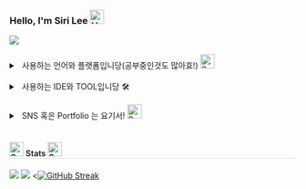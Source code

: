 <div align=left>
  <h3> Hello, I'm Siri Lee <img src="https://raw.githubusercontent.com/Tarikul-Islam-Anik/Animated-Fluent-Emojis/master/Emojis/Hand%20gestures/Heart%20Hands%20Medium-Light%20Skin%20Tone.png" alt="Heart Hands Medium-Light Skin Tone" width="25" height="25" /></h3>
  <a href="https://github.com/HeySiriLee"><img src="https://hits.seeyoufarm.com/api/count/incr/badge.svg?url=https%3A%2F%2Fgithub.com%2FHeySiriLee&count_bg=%23757575&title_bg=%23575757&icon=smugmug.svg&icon_color=%23FFFFFF&title=counting-&edge_flat=false" /></a>
</div>
<br>

<body>
    <details>
      <summary>
        &ensp;사용하는 언어와 플랫폼입니당(공부중인것도 많아효!)
        <img src="https://raw.githubusercontent.com/Tarikul-Islam-Anik/Telegram-Animated-Emojis/main/Activity/Sparkles.webp" alt="Sparkles" width="25" height="25" />
      </summary>
      <br />
      <img src="https://img.shields.io/badge/HTML5-E34F26?style=flat&logo=HTML5&logoColor=white" />
      <img src="https://img.shields.io/badge/CSS3-1572B6?style=flat&logo=CSS3&logoColor=white" />
      <img src="https://img.shields.io/badge/JavaScript-F7DF1E?style=flat&logo=JavaScript&logoColor=white" />
      <img src="https://img.shields.io/badge/REACT-61DAFB?style=flat&logo=react&logoColor=white" />
      &ensp;
      <img src="https://img.shields.io/badge/Bootstrap-7952B3?style=flat&logo=bootstrap&logoColor=white" />
      <img src="https://img.shields.io/badge/Jquery-0769AD?style=flat&logo=jquery&logoColor=white" />
      <br />
      <img src="https://img.shields.io/badge/Node.js-339933?style=flat&logo=nodedotjs&logoColor=white" />
      <img src="https://img.shields.io/badge/Java-007396?style=flat&logo=Conda-Forge&logoColor=white" />
      <img src="https://img.shields.io/badge/Python-3776AB?style=flat&logo=Python&logoColor=white" />
      &ensp;
      <img src="https://img.shields.io/badge/Spring-6DB33F?style=flat&logo=spring&logoColor=white" />
      <br />
      <img src="https://img.shields.io/badge/Tensorflow-FF6F00?style=flat&logo=Tensorflow&logoColor=white">
      <br />
      <img src="https://img.shields.io/badge/MySQL-4479A1?style=flat&logo=mysql&logoColor=white" />
      <br />
      <img src="https://img.shields.io/badge/AWS-232F3E?style=flat&logo=AmazonAWS&logoColor=white" />
    </details>
    <br />
    
  <details>
      <summary>
        &ensp;사용하는 IDE와 TOOL입니당 🛠
      </summary>
      <br />
      <img src="https://img.shields.io/badge/Eclipse%20IDE-2C2255?style=flat&logo=EclipseIDE&logoColor=white" />
      <img src="https://img.shields.io/badge/Visual%20Studio%20Code-007ACC?style=flat&logo=VisualStudioCode&logoColor=white" />
      <br />
      <img src="https://img.shields.io/badge/GitHub-181717?style=flat&logo=GitHub&logoColor=white" />
    </details>
    <br />
   
  <details>
      <summary>
        &ensp;SNS 혹은 Portfolio 는 요기서!
        <img src="https://raw.githubusercontent.com/Tarikul-Islam-Anik/Animated-Fluent-Emojis/master/Emojis/Hand%20gestures/Backhand%20Index%20Pointing%20Down%20Light%20Skin%20Tone.png" alt="Backhand Index Pointing Down Light Skin Tone" width="25" height="25" />
      </summary>
      <br />
      <img src="https://img.shields.io/badge/Discord-5865F2?style=flat&logo=Discord&logoColor=white">
      <img src="https://img.shields.io/badge/Slack-4A154B?style=flat&logo=Slack&logoColor=white">
      <a href="https://blog.naver.com/eunsilling">
        <img src="https://img.shields.io/badge/NaverBlog-2DB400?style=flat&logo=Blogger&logoColor=white" />
      </a>
      <a href="https://www.instagram.com/siri_.zip/">
        <img src="https://img.shields.io/badge/Instagram-E4405F?style=flat&logo=Instagram&logoColor=white" />
      </a>
      <a href="mailto:eunsilling@gmail.com">
        <img src="https://img.shields.io/badge/Mail-30B980?style=flat&logo=Gmail&logoColor=white" />
      </a>
      <a href="https://www.notion.so/Siri-s-55c033d41e48462486ca9f33f5407a08?pvs=4">
        <img src="https://img.shields.io/badge/Notion-000000?style=flat&logo=Notion&logoColor=white" />
      </a>
    </details>
    <br />
    
  <h4 style="border-bottom: 1px solid #d8dee4; color: #282d33;">
      <img src="https://raw.githubusercontent.com/Tarikul-Islam-Anik/Telegram-Animated-Emojis/main/Activity/Sports%20Medal.webp" alt="Sports Medal" width="25" height="25" /> Stats <img src="https://raw.githubusercontent.com/Tarikul-Islam-Anik/Telegram-Animated-Emojis/main/Activity/Sports%20Medal.webp" alt="Sports Medal" width="25" height="25" />
    </h4>
    <div align="left">
      <img src="https://github-readme-stats.vercel.app/api?username=heysirilee&bg_color=180,000000,&title_color=000000&text_color=000000" />
      <img src="https://github-readme-stats.vercel.app/api/top-langs/?username=heysirilee&layout=compact&bg_color=180,000000,&title_color=000000&text_color=000000" />
      <<a href="https://git.io/streak-stats"><img src="https://streak-stats.demolab.com?user=heysirilee&theme=graywhite&hide_border=%EC%A7%84%EC%8B%A4&border_radius=0&card_width=700" alt="GitHub Streak" /></a>
    </div>
</body>





<!--
  **HeySiriLee/HeySiriLee** is a ✨ _special_ ✨ repository because its `README.md` (this file) appears on your GitHub profile.
  
  Here are some ideas to get you started:
  
  - 🔭 I’m currently working on ...
  - 🌱 I’m currently learning ...
  - 👯 I’m looking to collaborate on ...
  - 🤔 I’m looking for help with ...
  - 💬 Ask me about ...
  - 📫 How to reach me: ...
  - 😄 Pronouns: ...
  - ⚡ Fun fact: ...
  -->

